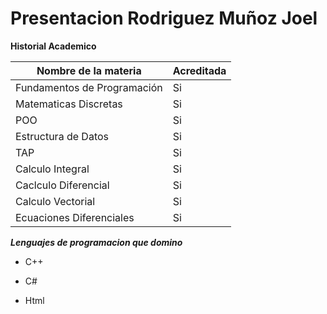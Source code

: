 # Presentacion Rodriguez Muñoz Joel

**Historial Academico**  

| Nombre de la materia | Acreditada |
| ----------- | ----------- |
| Fundamentos de Programación | Si |
| Matematicas Discretas | Si |
| POO | Si |
| Estructura de Datos| Si |
| TAP | Si |
| Calculo Integral | Si |
| Caclculo Diferencial | Si |
| Calculo Vectorial | Si |
| Ecuaciones Diferenciales | Si |

***Lenguajes de programacion que domino***
+ C++
* C#
- Html


